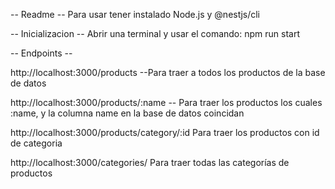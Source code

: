 -- Readme --
Para usar tener instalado Node.js y @nestjs/cli

-- Inicializacion --
Abrir una terminal y usar el comando: npm run start

-- Endpoints -- 

http://localhost:3000/products   --Para traer a todos los productos de la base de datos 

http://localhost:3000/products/:name -- Para traer los productos los cuales :name, y la columna name en la base de datos coincidan

http://localhost:3000/products/category/:id Para traer los productos con id de categoria

http://localhost:3000/categories/ Para traer todas las categorías de productos
